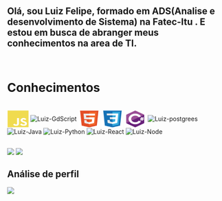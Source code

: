 ## Olá, sou Luiz Felipe, formado em ADS(Analise e desenvolvimento de Sistema) na Fatec-Itu  . E estou em busca de abranger meus conhecimentos na area de TI.

<div style="display: inline_block"><br>
  <h1>Conhecimentos</h1> <br>
  <img align="center" alt="Luiz-Js" height="40" width="50" src="https://raw.githubusercontent.com/devicons/devicon/master/icons/javascript/javascript-plain.svg">
  <img align="center" alt="Luiz-GdScript" height="40" width="50" src="https://cdn.jsdelivr.net/gh/devicons/devicon/icons/godot/godot-original.svg">
  <img align="center" alt="Luiz-HTML" height="40" width="50" src="https://raw.githubusercontent.com/devicons/devicon/master/icons/html5/html5-original.svg">
  <img align="center" alt="Luiz-CSS" height="40" width="50" src="https://raw.githubusercontent.com/devicons/devicon/master/icons/css3/css3-original.svg">
  <img align="center" alt="Luiz-Csharp" height="40" width="50" src="https://raw.githubusercontent.com/devicons/devicon/master/icons/csharp/csharp-original.svg">
  <img align="center" alt="Luiz-postgrees" height="40" width="50" src="https://cdn.jsdelivr.net/gh/devicons/devicon/icons/postgresql/postgresql-original.svg">
  <img align="center" alt="Luiz-Java" height="40" width="50" src="https://cdn.jsdelivr.net/gh/devicons/devicon/icons/java/java-original.svg">
  <img align="center" alt="Luiz-Python" height="40" width="50" src="https://cdn.jsdelivr.net/gh/devicons/devicon/icons/python/python-original.svg" />
  <img align="center" alt="Luiz-React" height="40" width="50" src="https://cdn.jsdelivr.net/gh/devicons/devicon/icons/react/react-original.svg" />
  <img align="center" alt="Luiz-Node" height="40" width="50" src="https://cdn.jsdelivr.net/gh/devicons/devicon/icons/nodejs/nodejs-original.svg" />
</div>
  
  ##
  
  <div>
    <a href="mailto:luizfelipe.cabralsouza@gmail.com"><img src="https://img.shields.io/badge/Gmail-D14836?style=for-the-badge&logo=gmail&logoColor=white"></a>
    <a href="linkedin.com/in/luiz-cabral-b94344229" target="_blank"><img src="https://img.shields.io/badge/-LinkedIn-%230077B5?style=for-the-badge&logo=linkedin&logoColor=white"></a>
  </div>

  ## Análise de perfil
<a href="https://github.com/LuizFCabral">
<img height="160em" src="https://github-readme-stats.vercel.app/api/top-langs/?username=LuizFCabral&layout=compact&langs_count=7&theme=dark"/>
  
